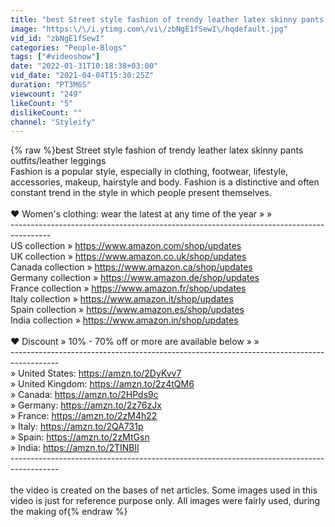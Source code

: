 ```yaml
---
title: "best Street style fashion of trendy leather latex skinny pants outfits\/leather leggings"
image: "https:\/\/i.ytimg.com\/vi\/zbNgE1fSewI\/hqdefault.jpg"
vid_id: "zbNgE1fSewI"
categories: "People-Blogs"
tags: ["#videoshow"]
date: "2022-01-31T10:18:38+03:00"
vid_date: "2021-04-04T15:30:25Z"
duration: "PT3M6S"
viewcount: "249"
likeCount: "5"
dislikeCount: ""
channel: "Styleify"
---
```

{% raw %}best Street style fashion of trendy leather latex skinny pants outfits/leather leggings<br />Fashion is a popular style, especially in clothing, footwear, lifestyle, accessories, makeup, hairstyle and body. Fashion is a distinctive and often constant trend in the style in which people present themselves.<br /><br />❤ Women's clothing: wear the latest at any time of the year » » <br />----------------------------------------------------------------------------------------<br />US collection » <a rel="nofollow" target="blank" href="https://www.amazon.com/shop/updates">https://www.amazon.com/shop/updates</a><br />UK collection » <a rel="nofollow" target="blank" href="https://www.amazon.co.uk/shop/updates">https://www.amazon.co.uk/shop/updates</a><br />Canada collection » <a rel="nofollow" target="blank" href="https://www.amazon.ca/shop/updates">https://www.amazon.ca/shop/updates</a><br />Germany collection » <a rel="nofollow" target="blank" href="https://www.amazon.de/shop/updates">https://www.amazon.de/shop/updates</a><br />France collection » <a rel="nofollow" target="blank" href="https://www.amazon.fr/shop/updates">https://www.amazon.fr/shop/updates</a><br />Italy collection » <a rel="nofollow" target="blank" href="https://www.amazon.it/shop/updates">https://www.amazon.it/shop/updates</a><br />Spain collection » <a rel="nofollow" target="blank" href="https://www.amazon.es/shop/updates">https://www.amazon.es/shop/updates</a><br />India collection » <a rel="nofollow" target="blank" href="https://www.amazon.in/shop/updates">https://www.amazon.in/shop/updates</a><br /><br />❤ Discount » 10% - 70% off or more are available below » » <br />------------------------------------------------------------------------------------------<br />» United States: <a rel="nofollow" target="blank" href="https://amzn.to/2DyKvv7">https://amzn.to/2DyKvv7</a><br />» United Kingdom: <a rel="nofollow" target="blank" href="https://amzn.to/2z4tQM6">https://amzn.to/2z4tQM6</a><br />» Canada: <a rel="nofollow" target="blank" href="https://amzn.to/2HPds9c">https://amzn.to/2HPds9c</a><br />» Germany: <a rel="nofollow" target="blank" href="https://amzn.to/2z76zJx">https://amzn.to/2z76zJx</a><br />» France: <a rel="nofollow" target="blank" href="https://amzn.to/2zM4h22">https://amzn.to/2zM4h22</a><br />» Italy: <a rel="nofollow" target="blank" href="https://amzn.to/2QA731p">https://amzn.to/2QA731p</a><br />» Spain: <a rel="nofollow" target="blank" href="https://amzn.to/2zMtGsn">https://amzn.to/2zMtGsn</a><br />» India: <a rel="nofollow" target="blank" href="https://amzn.to/2TINBlI">https://amzn.to/2TINBlI</a><br />------------------------------------------------------------------------------------------<br /><br />the video is created on the bases of net articles. Some images used in this video is just for reference purpose only. All images were fairly used, during the making of{% endraw %}

